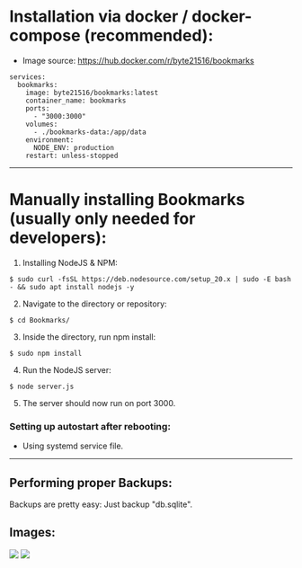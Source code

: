
# Installation via docker / docker-compose (recommended):

- Image source: https://hub.docker.com/r/byte21516/bookmarks

```
services:
  bookmarks:
    image: byte21516/bookmarks:latest
    container_name: bookmarks
    ports:
      - "3000:3000"
    volumes:
      - ./bookmarks-data:/app/data
    environment:
      NODE_ENV: production
    restart: unless-stopped
```

<hr>

# Manually installing Bookmarks (usually only needed for developers):

1. Installing NodeJS & NPM:

```
$ sudo curl -fsSL https://deb.nodesource.com/setup_20.x | sudo -E bash - && sudo apt install nodejs -y
```

2. Navigate to the directory or repository:

```
$ cd Bookmarks/
```
3. Inside the directory, run npm install:

```
$ sudo npm install
```

4. Run the NodeJS server:

```
$ node server.js
```

5. The server should now run on port 3000.

### Setting up autostart after rebooting:

- Using systemd service file.

<hr>

## Performing proper Backups:

Backups are pretty easy: Just backup "db.sqlite".

## Images:

![](https://bytesofprogress.net/blog/posts/2025/bookmarks/1.png)
![](https://bytesofprogress.net/blog/posts/2025/bookmarks/2.png)
